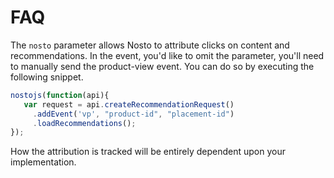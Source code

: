 # FAQ

The `nosto` parameter allows Nosto to attribute clicks on content and recommendations. In the event, you'd like to omit the parameter, you'll need to manually send the product-view event. You can do so by executing the following snippet.

```javascript
nostojs(function(api){
   var request = api.createRecommendationRequest()
     .addEvent('vp', "product-id", "placement-id")
     .loadRecommendations();
});
```

How the attribution is tracked will be entirely dependent upon your implementation.

